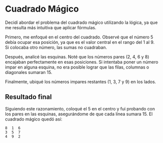 # Cuadrado Mágico

Decidí abordar el problema del cuadrado mágico utilizando la lógica, ya que me resulta más intuitiva que aplicar fórmulas.

Primero, me enfoqué en el centro del cuadrado. Observé que el número 5 debía ocupar esa posición, ya que es el valor central en el rango del 1 al 9. Si colocaba otro número, las sumas no cuadraban.

Después, analicé las esquinas. Noté que los números pares (2, 4, 6 y 8) encajaban perfectamente en esas posiciones. Si intentaba poner un número impar en alguna esquina, no era posible lograr que las filas, columnas o diagonales sumaran 15.

Finalmente, ubiqué los números impares restantes (1, 3, 7 y 9) en los lados.

## Resultado final

Siguiendo este razonamiento, coloqué el 5 en el centro y fui probando con los pares en las esquinas, asegurándome de que cada línea sumara 15. El cuadrado mágico quedó así:

```
8  1  6
3  5  7
4  9  2
```